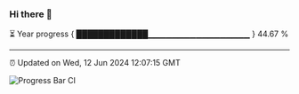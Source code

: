 ### Hi there 👋

⏳ Year progress { █████████████▁▁▁▁▁▁▁▁▁▁▁▁▁▁▁▁▁ } 44.67 %

---

⏰ Updated on Wed, 12 Jun 2024 12:07:15 GMT

![Progress Bar CI](https://github.com/liununu/liununu/workflows/Progress%20Bar%20CI/badge.svg)
